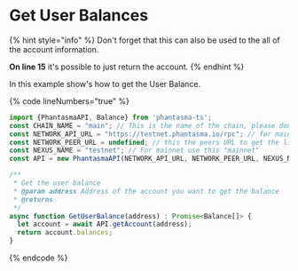 # Get User Balances

{% hint style="info" %}
Don't forget that this can also be used to the all of the account information.

**On line 15** it's possible to just return the account.
{% endhint %}

In this example show's how to get the User Balance.

{% code lineNumbers="true" %}
```typescript
import {PhantasmaAPI, Balance} from 'phantasma-ts';
const CHAIN_NAME = "main"; // This is the name of the chain, please don't change it.
const NETWORK_API_URL = "https://testnet.phantasma.io/rpc"; // for mainnet this should be https://pharpc1.phantasma.io/rpc
const NETWORK_PEER_URL = undefined; // this the peers URL to get the list of peers, if not provided it will use the default one "https://peers.phantasma.io/"
const NEXUS_NAME = "testnet"; // For mainnet use this "mainnet"
const API = new PhantasmaAPI(NETWORK_API_URL, NETWORK_PEER_URL, NEXUS_NAME );

/**
 * Get the user balance
 * @param address Address of the account you want to get the balance
 * @returns 
 */
async function GetUserBalance(address) : Promise<Balance[]> {
  let account = await API.getAccount(address);
  return account.balances;
}
```
{% endcode %}
